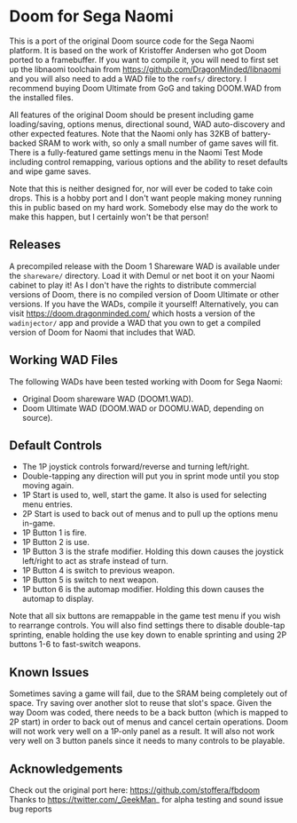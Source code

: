 # Doom for Sega Naomi

This is a port of the original Doom source code for the Sega Naomi platform. It is based on the work of
Kristoffer Andersen who got Doom ported to a framebuffer. If you want to compile it, you will need to
first set up the libnaomi toolchain from https://github.com/DragonMinded/libnaomi and you will also need
to add a WAD file to the `romfs/` directory. I recommend buying Doom Ultimate from GoG and taking DOOM.WAD
from the installed files.

All features of the original Doom should be present including game loading/saving, options menus, directional
sound, WAD auto-discovery and other expected features. Note that the Naomi only has 32KB of battery-backed
SRAM to work with, so only a small number of game saves will fit. There is a fully-featured game settings
menu in the Naomi Test Mode including control remapping, various options and the ability to reset defaults
and wipe game saves.

Note that this is neither designed for, nor will ever be coded to take coin drops. This is a hobby port and
I don't want people making money running this in public based on my hard work. Somebody else may do the work
to make this happen, but I certainly won't be that person!

## Releases

A precompiled release with the Doom 1 Shareware WAD is available under the `shareware/` directory. Load
it with Demul or net boot it on your Naomi cabinet to play it! As I don't have the rights to distribute
commercial versions of Doom, there is no compiled version of Doom Ultimate or other versions. If you have
the WADs, compile it yourself! Alternatively, you can visit https://doom.dragonminded.com/ which hosts a
version of the `wadinjector/` app and provide a WAD that you own to get a compiled version of Doom for Naomi
that includes that WAD.

## Working WAD Files

The following WADs have been tested working with Doom for Sega Naomi:

* Original Doom shareware WAD (DOOM1.WAD).
* Doom Ultimate WAD (DOOM.WAD or DOOMU.WAD, depending on source).

## Default Controls

* The 1P joystick controls forward/reverse and turning left/right.
* Double-tapping any direction will put you in sprint mode until you stop moving again.
* 1P Start is used to, well, start the game. It also is used for selecting menu entries.
* 2P Start is used to back out of menus and to pull up the options menu in-game.
* 1P Button 1 is fire.
* 1P Button 2 is use.
* 1P Button 3 is the strafe modifier. Holding this down causes the joystick left/right to act as strafe instead of turn.
* 1P Button 4 is switch to previous weapon.
* 1P Button 5 is switch to next weapon.
* 1P button 6 is the automap modifier. Holding this down causes the automap to display.

Note that all six buttons are remappable in the game test menu if you wish to rearrange controls. You will
also find settings there to disable double-tap sprinting, enable holding the use key down to enable sprinting
and using 2P buttons 1-6 to fast-switch weapons.

## Known Issues

Sometimes saving a game will fail, due to the SRAM being completely out of space. Try saving over another
slot to reuse that slot's space. Given the way Doom was coded, there needs to be a back button (which is mapped
to 2P start) in order to back out of menus and cancel certain operations. Doom will not work very well on a
1P-only panel as a result. It will also not work very well on 3 button panels since it needs to many controls
to be playable.

## Acknowledgements

Check out the original port here: https://github.com/stoffera/fbdoom
Thanks to https://twitter.com/_GeekMan_ for alpha testing and sound issue bug reports
